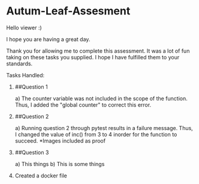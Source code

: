 # Autum-Leaf-Assesment

Hello viewer :)

I hope you are having a great day.

Thank you for allowing me to complete this assessment.
It was a lot of fun taking on these tasks you supplied.
I hope I have fulfilled them to your standards. 

Tasks Handled:
1)  ##Question 1

    a)  The counter variable was not included in the scope of the function.
      Thus, I added the "global counter" to correct this error.

2)  ##Question 2

    a)  Running question 2 through pytest results in a failure message.
        Thus, I changed the value of inc() from 3 to 4 inorder for the function to succeed.
        *Images included as proof

3)  ##Question 3

    a)  This things
    b)  This is some things 
    

1)  Created a docker file 
